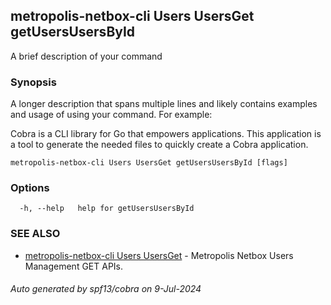 ## metropolis-netbox-cli Users UsersGet getUsersUsersById

A brief description of your command

### Synopsis

A longer description that spans multiple lines and likely contains examples
and usage of using your command. For example:

Cobra is a CLI library for Go that empowers applications.
This application is a tool to generate the needed files
to quickly create a Cobra application.

```
metropolis-netbox-cli Users UsersGet getUsersUsersById [flags]
```

### Options

```
  -h, --help   help for getUsersUsersById
```

### SEE ALSO

* [metropolis-netbox-cli Users UsersGet]()	 - Metropolis Netbox Users Management GET APIs.

###### Auto generated by spf13/cobra on 9-Jul-2024
